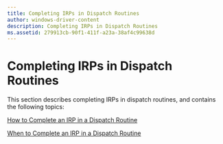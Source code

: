 ```yaml
---
title: Completing IRPs in Dispatch Routines
author: windows-driver-content
description: Completing IRPs in Dispatch Routines
ms.assetid: 279913cb-90f1-411f-a23a-38af4c99638d
---
```


# Completing IRPs in Dispatch Routines





This section describes completing IRPs in dispatch routines, and contains the following topics:

[How to Complete an IRP in a Dispatch Routine](how-to-complete-an-irp-in-a-dispatch-routine.md)

[When to Complete an IRP in a Dispatch Routine](when-to-complete-an-irp-in-a-dispatch-routine.md)

 

 




